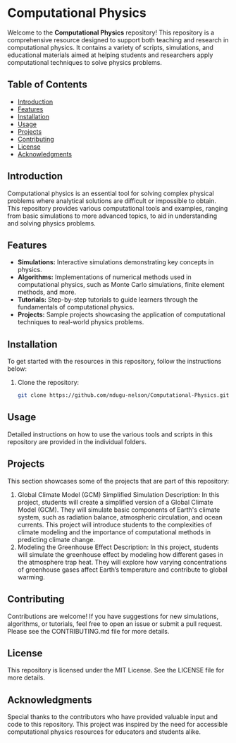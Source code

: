 # Computational Physics

Welcome to the **Computational Physics** repository! This repository is a comprehensive resource designed to support both teaching and research in computational physics. It contains a variety of scripts, simulations, and educational materials aimed at helping students and researchers apply computational techniques to solve physics problems.

## Table of Contents
- [Introduction](#introduction)
- [Features](#features)
- [Installation](#installation)
- [Usage](#usage)
- [Projects](#projects)
- [Contributing](#contributing)
- [License](#license)
- [Acknowledgments](#acknowledgments)

## Introduction
Computational physics is an essential tool for solving complex physical problems where analytical solutions are difficult or impossible to obtain. This repository provides various computational tools and examples, ranging from basic simulations to more advanced topics, to aid in understanding and solving physics problems.

## Features
- **Simulations:** Interactive simulations demonstrating key concepts in physics.
- **Algorithms:** Implementations of numerical methods used in computational physics, such as Monte Carlo simulations, finite element methods, and more.
- **Tutorials:** Step-by-step tutorials to guide learners through the fundamentals of computational physics.
- **Projects:** Sample projects showcasing the application of computational techniques to real-world physics problems.

## Installation
To get started with the resources in this repository, follow the instructions below:

1. Clone the repository:
   ```bash
   git clone https://github.com/ndugu-nelson/Computational-Physics.git

## Usage
Detailed instructions on how to use the various tools and scripts in this repository are provided in the individual folders.

## Projects
This section showcases some of the projects that are part of this repository:
1. Global Climate Model (GCM) Simplified Simulation
Description: In this project, students will create a simplified version of a Global Climate Model (GCM). They will simulate basic components of Earth's climate system, such as radiation balance, atmospheric circulation, and ocean currents. This project will introduce students to the complexities of climate modeling and the importance of computational methods in predicting climate change.
2. Modeling the Greenhouse Effect
Description: In this project, students will simulate the greenhouse effect by modeling how different gases in the atmosphere trap heat. They will explore how varying concentrations of greenhouse gases affect Earth’s temperature and contribute to global warming.

## Contributing
Contributions are welcome! If you have suggestions for new simulations, algorithms, or tutorials, feel free to open an issue or submit a pull request. Please see the CONTRIBUTING.md file for more details.

## License
This repository is licensed under the MIT License. See the LICENSE file for more details.

## Acknowledgments
Special thanks to the contributors who have provided valuable input and code to this repository. This project was inspired by the need for accessible computational physics resources for educators and students alike.
